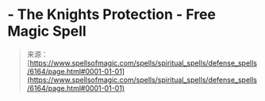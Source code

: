 <!--yml

category: 未分类

date: 2024-06-12 18:40:41

-->

# -   The Knights Protection - Free Magic Spell

> 来源：[https://www.spellsofmagic.com/spells/spiritual_spells/defense_spells/6164/page.html#0001-01-01](https://www.spellsofmagic.com/spells/spiritual_spells/defense_spells/6164/page.html#0001-01-01)
